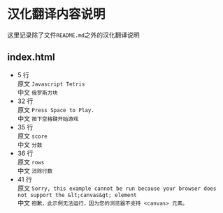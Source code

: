 # 汉化翻译内容说明

这里记录除了文件`README.md`之外的汉化翻译说明

## index.html

- 5 行  
  原文 `Javascript Tetris`  
  中文 `俄罗斯方块`
- 32 行  
  原文 `Press Space to Play.`  
  中文 `按下空格键开始游戏`
- 35 行  
  原文 `score`  
  中文 `分数`
- 36 行  
  原文 `rows`  
  中文 `消除行数`
- 41 行  
  原文 `Sorry, this example cannot be run because your browser does not support the &lt;canvas&gt; element`  
  中文 `抱歉，此示例无法运行，因为您的浏览器不支持 <canvas> 元素。`
